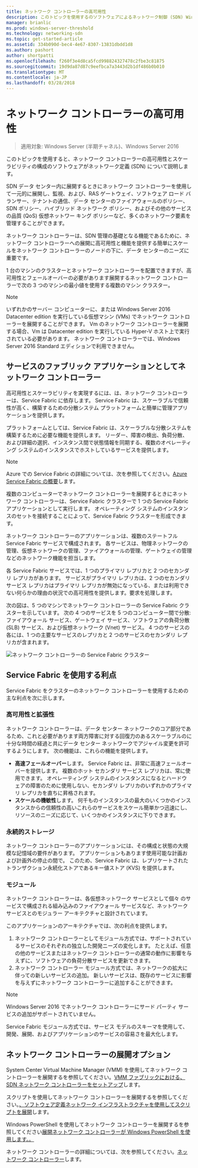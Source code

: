 ```yaml
---
title: ネットワーク コントローラーの高可用性
description: このトピックを使用するのソフトウェアによるネットワーク制御 (SDN) Windows Server 2016 でネットワーク コントローラーの高可用性に関するについて説明します。
manager: brianlic
ms.prod: windows-server-threshold
ms.technology: networking-sdn
ms.topic: get-started-article
ms.assetid: 334b090d-bec4-4e67-8307-13831dbdd1d8
ms.author: pashort
author: shortpatti
ms.openlocfilehash: f260f3e4d8ca5fcd998824327478c2fbe3c81875
ms.sourcegitcommit: 19d9da87d87c9eefbca7a3443d2b1df486b0b010
ms.translationtype: MT
ms.contentlocale: ja-JP
ms.lasthandoff: 03/28/2018
---
```

# <a name="network-controller-high-availability"></a>ネットワーク コントローラーの高可用性

>適用対象: Windows Server (半期チャネル)、Windows Server 2016

このトピックを使用すると、ネットワーク コントローラーの高可用性とスケーラビリティの構成のソフトウェアがネットワーク定義 \(SDN\) について説明します。

SDN データ センター内に展開するときにネットワーク コントローラーを使用して一元的に展開し、監視、および、RAS ゲートウェイ、ソフトウェア ロード バランサー、テナントの通信、データ センターのファイアウォールのポリシー、SDN ポリシー、ハイブリッド ネットワーク ポリシー、およびその他のサービスの品質 \(QoS\) 仮想ネットワー キング ポリシーなど、多くのネットワーク要素を管理することができます。

ネットワーク コントローラーは、SDN 管理の基礎となる機能であるために、ネットワーク コントローラーへの展開に高可用性と機能を提供する簡単にスケールをネットワーク コントローラーのノードの下に、データ センターのニーズに重要です。

1 台のマシンのクラスターとネットワーク コントローラーを配置できますが、高可用性とフェールオーバーの必要があります展開するネットワーク コントローラーで次の 3 つのマシンの最小値を使用する複数のマシン クラスター。

>[!NOTE]
>いずれかのサーバー コンピューターに、または Windows Server 2016 Datacenter edition を実行している仮想マシン \(VMs\) でネットワーク コントローラーを展開することができます。 Vm のネットワーク コントローラーを展開する場合、Vm は Datacenter edition を実行している Hyper-V ホスト上で実行されている必要があります。 ネットワーク コントローラーでは、Windows Server 2016 Standard エディションで利用できません。

## <a name="network-controller-as-a-service-fabric-application"></a>サービスのファブリック アプリケーションとしてネットワーク コントローラー

高可用性とスケーラビリティを実現するには、は、ネットワーク コントローラーは、Service Fabric に依存します。 Service Fabric は、スケーラブルで信頼性が高く、構築するための分散システム プラットフォームと簡単に管理アプリケーションを提供します。

プラットフォームとしては、Service Fabric は、スケーラブルな分散システムを構築するために必要な機能を提供します。 リーダー、障害の検出、負荷分散、および詳細の選択、インスタンス間で状態情報を同期する、複数のオペレーティング システムのインスタンスでホストしているサービスを提供します。

>[!NOTE]
>Azure での Service Fabric の詳細については、次を参照してください。[Azure Service Fabric の概要](https://docs.microsoft.com/azure/service-fabric/service-fabric-overview)します。

複数のコンピューターでネットワーク コントローラーを展開するときにネットワーク コントローラーは、Service Fabric クラスターで 1 つの Service Fabric アプリケーションとして実行します。 オペレーティング システムのインスタンスのセットを接続することによって、Service Fabric クラスターを形成できます。

ネットワーク コントローラーのアプリケーションは、複数のステートフル Service Fabric サービスで構成されます。 各サービスは、物理ネットワークの管理、仮想ネットワークの管理、ファイアウォールの管理、ゲートウェイの管理などのネットワーク機能を担当します。 

各 Service Fabric サービスでは、1 つのプライマリ レプリカと 2 つのセカンダリ レプリカがあります。 サービスがプライマリ レプリカは、2 つのセカンダリ サービス レプリカはプライマリ レプリカが無効になっている、または利用できない何らかの理由の状況での高可用性を提供します。要求を処理します。

次の図は、5 つのマシンでネットワーク コントローラーの Service Fabric クラスターを示しています。 次の 4 つのサービスを 5 つのコンピューター間で分散: ファイアウォール サービス、ゲートウェイ サービス、ソフトウェアの負荷分散 \(SLB\) サービス、および仮想ネットワーク \(Vnet\) サービス。  4 つのサービスの各には、1 つの主要なサービスのレプリカと 2 つのサービスのセカンダリ レプリカが含まれます。

![ネットワーク コントローラーの Service Fabric クラスター](../../../media/Network-Controller-HA/Network-Controller-HA.jpg)

## <a name="advantages-of-using-service-fabric"></a>Service Fabric を使用する利点

Service Fabric をクラスターのネットワーク コントローラーを使用するための主な利点を次に示します。

### <a name="high-availability-and-scalability"></a>高可用性と拡張性

ネットワーク コントローラーは、データ センター ネットワークのコア部分であるため、これと必要があります両方障害に対する回復力のあるスケーラブルのに十分な時間の経過と共にデータ センター ネットワークでアジャイル変更を許可するようにします。 次の機能は、これらの機能を提供します。 

- **高速フェールオーバー**します。 Service Fabric は、非常に高速フェールオーバーを提供します。 複数のホット セカンダリ サービス レプリカは、常に使用できます。 オペレーティング システムのインスタンスになるとハードウェアの障害のために使用しない、セカンダリ レプリカのいずれかのプライマリ レプリカを直ちに昇格されます。 
- **スケールの機敏性**します。 何千ものインスタンスの最大のいくつかのインスタンスからの信頼性の高いこれらのサービスをスケール簡単かつ迅速にし、リソースのニーズに応じて、いくつかのインスタンスに下りできます。 

### <a name="persistent-storage"></a>永続的ストレージ

ネットワーク コントローラーのアプリケーションには、その構成と状態の大規模な記憶域の要件があります。 アプリケーションもあります使用可能な計画および計画外の停止の間で。 このため、Service Fabric は、レプリケートされたトランザクション永続化ストアであるキー値ストア \(KVS\) を提供します。

### <a name="modularity"></a>モジュール

ネットワーク コントローラーは、各仮想ネットワーク サービスとして個々 のサービスで構成される組み込みのファイアウォール サービスなど、ネットワーク サービスとのモジュラー アーキテクチャと設計されています。 

このアプリケーションのアーキテクチャでは、次の利点を提供します。

1. ネットワーク コントローラーとしてモジュール方式では、サポートされているサービスのそれぞれの独立した開発ニーズの変化します。 たとえば、任意の他のサービスまたはネットワーク コントローラーの通常の動作に影響を与えずに、ソフトウェアの負荷分散サービスを更新できます。
2. ネットワーク コントローラー モジュール方式では、ネットワークの拡大に伴っての新しいサービスの追加。 新しいサービスは、既存のサービスに影響を与えずにネットワーク コントローラーに追加することができます。

>[!NOTE]
>Windows Server 2016 でネットワーク コントローラーにサード パーティ サービスの追加がサポートされていません。

Service Fabric モジュール方式では、サービス モデルのスキーマを使用して、開発、展開、およびアプリケーションのサービスの容易さを最大化します。

## <a name="network-controller-deployment-options"></a>ネットワーク コントローラーの展開オプション

System Center Virtual Machine Manager \(VMM\) を使用してネットワーク コントローラーを展開するを参照してください。[VMM ファブリックにおける、SDN ネットワーク コントローラーをセットアップ](https://technet.microsoft.com/system-center-docs/vmm/scenario/sdn-network-controller)します。

スクリプトを使用してネットワーク コントローラーを展開するを参照してください。[、ソフトウェア定義ネットワーク インフラストラクチャを使用してスクリプトを展開](../../deploy/Deploy-a-Software-Defined-Network-infrastructure-using-scripts.md)します。

Windows PowerShell を使用してネットワーク コントローラーを展開するを参照してください[展開ネットワーク コントローラーが Windows PowerShell を使用します。。](../../deploy/Deploy-Network-Controller-using-Windows-PowerShell.md)

ネットワーク コントローラーの詳細については、次を参照してください。[ネットワーク コントローラー](Network-Controller.md)します。
